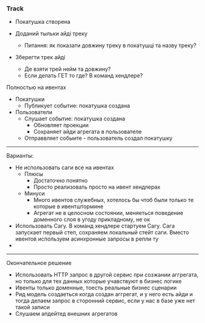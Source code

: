 ### Track

- Покатушка створена 
- Доданий тыльки айді треку
  - Питання: як показати довжину треку в покатушці та назву треку?



- Зберегти трек айді
  - Де взяти трей нейм та довжину?
  - Если делать ГЕТ то где? В команд хендлере?

Полностью на ивентах
- Покатушки
  - Публикует событие: покатушка создана
- Пользователи
  - Слушает событие: покатушка создана
    - Обновляет проекции
    - Сохраняет айди агрегата в пользователе
  - Отправвляет собыите - пользователь создал покатушку

_______

Варианты:
- Не использовать саги все на ивентах
  - Плюсы
    - Достаточно понятно
    - Просто реализовать просто на ивент хендлерах
  - Минуси
    - Много ивентов служебных, хотелось бы чтоб были только те которые в ивентштормине
    - Агрегат не в целосном состоянии, меняеться поведение доменного слоя в угоду прикладному, не ок
- Использовать Сагу. В команд хендлере стартуем Сагу. Сага запускает первый степ, сохраняем локальный стейт саги. Вместо ивентов используем асинхронные запросы в репли ту
- 

_____

Окончательное решение
- Использовать HTTP запрос в другой сервис при созжании аггрегата, но только для тех данных которые учавствуют в бизнес логике
- Ивенты только доменные, тоесть реальные бизнес сценарии
- Рид модель создаеться когда создан аггрегат, и у него есть айди и тогда делаем запрос в сторонний сервис, если у нас в базе уже нет такой записи
- Слушаем апдейтед внешних агрегатов